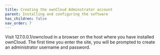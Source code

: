 ```yaml
---
title: Creating the ownCloud Adminstrator account
parent: Installing and configuring the software
has_children: false
nav_order: 7
---
```


Visit 127.0.0.1/owncloud in a browser on the host where you have installed ownCloud. The first time you enter the site, you will be prompted to create an administrator username and password.